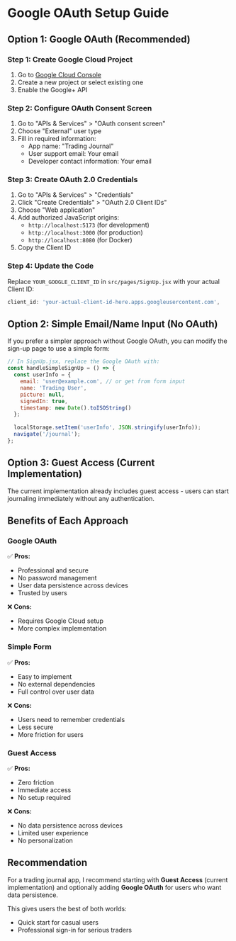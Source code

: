 # Google OAuth Setup Guide

## Option 1: Google OAuth (Recommended)

### Step 1: Create Google Cloud Project
1. Go to [Google Cloud Console](https://console.cloud.google.com/)
2. Create a new project or select existing one
3. Enable the Google+ API

### Step 2: Configure OAuth Consent Screen
1. Go to "APIs & Services" > "OAuth consent screen"
2. Choose "External" user type
3. Fill in required information:
   - App name: "Trading Journal"
   - User support email: Your email
   - Developer contact information: Your email

### Step 3: Create OAuth 2.0 Credentials
1. Go to "APIs & Services" > "Credentials"
2. Click "Create Credentials" > "OAuth 2.0 Client IDs"
3. Choose "Web application"
4. Add authorized JavaScript origins:
   - `http://localhost:5173` (for development)
   - `http://localhost:3000` (for production)
   - `http://localhost:8080` (for Docker)
5. Copy the Client ID

### Step 4: Update the Code
Replace `YOUR_GOOGLE_CLIENT_ID` in `src/pages/SignUp.jsx` with your actual Client ID:

```javascript
client_id: 'your-actual-client-id-here.apps.googleusercontent.com',
```

## Option 2: Simple Email/Name Input (No OAuth)

If you prefer a simpler approach without Google OAuth, you can modify the sign-up page to use a simple form:

```javascript
// In SignUp.jsx, replace the Google OAuth with:
const handleSimpleSignUp = () => {
  const userInfo = {
    email: 'user@example.com', // or get from form input
    name: 'Trading User',
    picture: null,
    signedIn: true,
    timestamp: new Date().toISOString()
  };
  
  localStorage.setItem('userInfo', JSON.stringify(userInfo));
  navigate('/journal');
};
```

## Option 3: Guest Access (Current Implementation)

The current implementation already includes guest access - users can start journaling immediately without any authentication.

## Benefits of Each Approach

### Google OAuth
✅ **Pros:**
- Professional and secure
- No password management
- User data persistence across devices
- Trusted by users

❌ **Cons:**
- Requires Google Cloud setup
- More complex implementation

### Simple Form
✅ **Pros:**
- Easy to implement
- No external dependencies
- Full control over user data

❌ **Cons:**
- Users need to remember credentials
- Less secure
- More friction for users

### Guest Access
✅ **Pros:**
- Zero friction
- Immediate access
- No setup required

❌ **Cons:**
- No data persistence across devices
- Limited user experience
- No personalization

## Recommendation

For a trading journal app, I recommend starting with **Guest Access** (current implementation) and optionally adding **Google OAuth** for users who want data persistence.

This gives users the best of both worlds:
- Quick start for casual users
- Professional sign-in for serious traders 